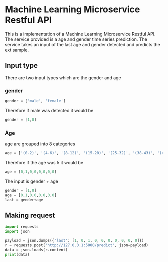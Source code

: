 # Machine Learning Microservice Restful API
This is a implementation of a Machine Learning Microservice Restful API. The service provided is a age and gender 
time series prediction. The service takes an input of the last age and gender detected and predicts the ext sample.

## Input type
There are two input types which are the gender and age

### gender
```python
gender = ['male', 'female']
```
Therefore if male was detected it would be
```python
gender = [1,0]
```

### Age
age are grouped into 8 categories
```python
age = ['(0-2)', '(4-6)', '(8-12)', '(15-20)', '(25-32)', '(38-43)', '(48-53)', '(60-100)']
```
Therefore if the age was 5 it would be

```python
age = [0,1,0,0,0,0,0,0]
```

The input is gender + age

```python
gender = [1,0]
age = [0,1,0,0,0,0,0,0]
last = gender+age
```
## Making request

```python
import requests
import json

payload = json.dumps({'last': [1, 0, 1, 0, 0, 0, 0, 0, 0, 0]})
r = requests.post('http://127.0.0.1:5000/predict', json=payload)
data = json.loads(r.content)
print(data)
```


